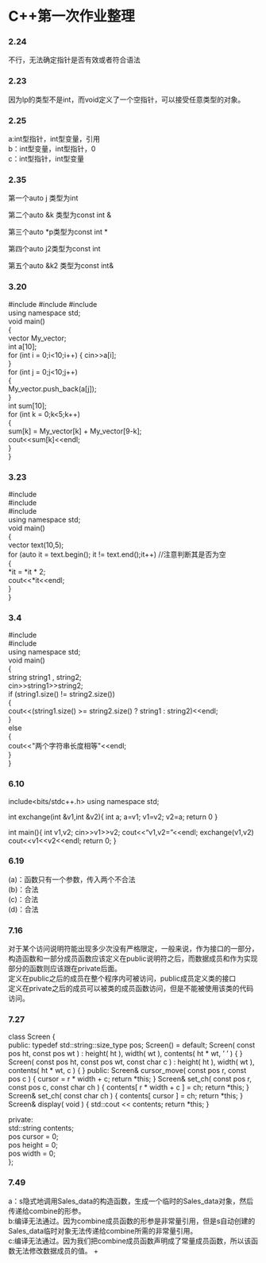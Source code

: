 # C++第一次作业整理  
### 2.24
不行，无法确定指针是否有效或者符合语法  
### 2.23
因为lp的类型不是int，而void定义了一个空指针，可以接受任意类型的对象。  
### 2.25
a:int型指针，int型变量，引用  
b：int型变量，int型指针，0  
c：int型指针，int型变量  
### 2.35
第一个auto  j  类型为int  

第二个auto  &k 类型为const int &  

第三个auto *p类型为const int *  

第四个auto j2类型为const int  

第五个auto &k2 类型为const int&  
### 3.20
#include<iostream> #include<string> #include<vector>  
using namespace std;  
void main()  
{  
vector My_vector;  
int a[10];  
for (int i = 0;i<10;i++) { cin>>a[i];  
}  
for (int j = 0;j<10;j++)  
{  
My_vector.push_back(a[j]);  
}  
int sum[10];  
for (int k = 0;k<5;k++)  
{  
sum[k] = My_vector[k] + My_vector[9-k];  
cout<<sum[k]<<endl;  
}  
}  
  
### 3.23
#include <iostream>    
#include <string>  
#include <vector>  
using namespace std;  
void main()   
{	  
	vector<int> text(10,5);  
	for (auto it = text.begin(); it != text.end();it++) //注意判断其是否为空  
	{  
		*it = *it * 2;  
		cout<<*it<<endl;  	
	}  
}  
  
### 3.4
#include <iostream>  
#include <string>  
using namespace std;  
void main()  
{  	
	string string1 , string2;  
	cin>>string1>>string2;  
	if (string1.size() != string2.size())  
	{  
		cout<<(string1.size() >= string2.size() ? string1 : string2)<<endl;  
	}  
	else  
	{  
		cout<<"两个字符串长度相等"<<endl;  
	}	  
}   
  
 ### 6.10
include<bits/stdc++.h> using namespace std;  

int exchange(int &v1,int &v2){ int a; a=v1; v1=v2; v2=a; return 0 }  

int main(){ int v1,v2; cin>>v1>>v2; cout<<“v1,v2=”<<endl; exchange(v1,v2) cout<<v1<<v2<<endl; return 0; }  
### 6.19
(a)：函数只有一个参数，传入两个不合法  
(b)：合法  
(c)：合法  
(d)：合法  

### 7.16
对于某个访问说明符能出现多少次没有严格限定，一般来说，作为接口的一部分，构造函数和一部分成员函数应该定义在public说明符之后，而数据成员和作为实现部分的函数则应该跟在private后面。  
定义在public之后的成员在整个程序内可被访问，public成员定义类的接口  
定义在private之后的成员可以被类的成员函数访问，但是不能被使用该类的代码访问。  
### 7.27  
class Screen {  
public: typedef std::string::size_type pos; Screen() = default; Screen( const pos ht, const pos wt ) : height( ht ), width( wt ), contents( ht * wt, ’ ’ ) { } Screen( const pos ht, const pos wt, const char c ) : height( ht ), width( wt ), contents( ht * wt, c ) { } public: Screen& cursor_move( const pos r, const pos c ) { cursor = r * width + c; return *this; } Screen& set_ch( const pos r, const pos c, const char ch ) { contents[ r * width + c ] = ch; return *this; } Screen& set_ch( const char ch ) { contents[ cursor ] = ch; return *this; } Screen& display( void ) { std::cout << contents; return *this; }  

private:  
std::string contents;  
pos cursor = 0;  
pos height = 0;  
pos width = 0;  
}; 
### 7.49  
a：s隐式地调用Sales_data的构造函数，生成一个临时的Sales_data对象，然后传递给combine的形参。  
b:编译无法通过。因为combine成员函数的形参是非常量引用，但是s自动创建的Sales_data临时对象无法传递给combine所需的非常量引用。  
c:编译无法通过。因为我们把combine成员函数声明成了常量成员函数，所以该函数无法修改数据成员的值。  +
